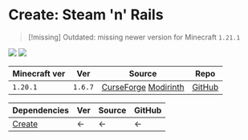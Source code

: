 # Create: Steam 'n' Rails


> [!missing] Outdated: missing newer version for Minecraft `1.21.1`

![](https://media.forgecdn.net/attachments/794/774/b541ced05f30da9024e30f28d3cd83520bb1a45f.webp)
![](https://media.forgecdn.net/attachments/794/765/3051e2357a1a5d7c911ded25ebde75bac4f7ee6f.png)

| Minecraft ver | Ver     | Source                                                                                                                                     | Repo                                                    |
| ------------- | ------- | ------------------------------------------------------------------------------------------------------------------------------------------ | ------------------------------------------------------- |
| `1.20.1`      | `1.6.7` | [CurseForge](https://www.curseforge.com/minecraft/mc-mods/create-steam-n-rails) [Modirinth](https://modrinth.com/mod/create-steam-n-rails) | [GitHub](https://github.com/Layers-of-Railways/Railway) |

| Dependencies        | Ver | Source | GitHub |
| ------------------- | --- | ------ | ------ |
| [Create](Create.md) | <-  | <-     | <-     |
